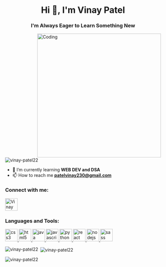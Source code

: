 <h1 align="center">Hi 👋, I'm Vinay Patel</h1>
<h3 align="center">I'm Always Eager to Learn Something New</h3>
<img
  src="https://media.giphy.com/media/iIqmM5tTjmpOB9mpbn/giphy.gif"
  alt="Coding"
  width="400"
   align="right"
/>
<p align="left">
  <img
    src="https://komarev.com/ghpvc/?username=vinay-patel22&label=Profile%20views&color=0e75b6&style=flat"
    alt="vinay-patel22"
  />
</p>

- 🌱 I’m currently learning **WEB DEV and DSA** 
- 📫 How to reach me
**patelvinay230@gmail.com**

<h3 align="left">Connect with me:</h3>
<p align="left">
  <a href="https://www.linkedin.com/in/vinay-patel-971375243/" target="blank"
    ><img
      align="center"
      src="https://cdn-icons-png.flaticon.com/128/3536/3536505.png"
      alt="Vinay Patel"
      height="40"
      width="40"
  /></a>
</p>

<h3 align="left">Languages and Tools:</h3>
<p align="left">
  <a href="https://www.w3schools.com/css/" target="_blank" rel="noreferrer">
    <img
      src="https://cdn-icons-png.flaticon.com/128/732/732190.png"
      alt="css3"
      width="40"
      height="40"
    />
  </a>
  <a href="https://www.w3.org/html/" target="_blank" rel="noreferrer">
    <img
      src="https://cdn-icons-png.flaticon.com/128/1216/1216733.png"
      alt="html5"
      width="40"
      height="40"
    />
  </a>
  <a href="https://www.java.com" target="_blank" rel="noreferrer">
    <img
      src="https://cdn-icons-png.flaticon.com/128/5968/5968282.png"
      alt="java"
      width="40"
      height="40"
    />
  </a>
  <a
    href="https://developer.mozilla.org/en-US/docs/Web/JavaScript"
    target="_blank"
    rel="noreferrer"
  >
    <img
      src="https://cdn-icons-png.flaticon.com/128/5968/5968292.png"
      alt="javascript"
      width="40"
      height="40"
    />
  </a>
  <a href="https://www.python.org" target="_blank" rel="noreferrer">
    <img
      src="https://cdn-icons-png.flaticon.com/128/5968/5968350.png"
      alt="python"
      width="40"
      height="40"
    />
  </a>
  <a href="https://react.dev/">
    <img
      src="https://cdn-icons-png.flaticon.com/128/919/919851.png"
      alt="react"
      width="40"
      height="40"
    />
  </a>
   <a href="https://nodejs.org/en/docs">
    <img
      src="https://nodejs.org/static/images/logo.svg"
      alt="nodejs"
      width="40"
      height="40"
    />
  </a>
     <a href="https://sass-lang.com/documentation/">
    <img
      src="https://sass-lang.com/assets/img/logos/logo-b6e1ef6e.svg"
      alt="sass"
      width="40"
      height="40"
    />
  </a>
</p>

<p>
  <img
    align="left"
    src="https://github-readme-stats.vercel.app/api/top-langs?username=vinay-patel22&show_icons=true&locale=en&layout=compact"
    alt="vinay-patel22"
  />
</p>

<p>
  &nbsp;<img
    align="center"
    src="https://github-readme-stats.vercel.app/api?username=vinay-patel22&show_icons=true&locale=en"
    alt="vinay-patel22"
  />
</p>

<p>
  <img
    align="center"
    src="https://github-readme-streak-stats.herokuapp.com/?user=vinay-patel22&"
    alt="vinay-patel22"
  />
</p>
